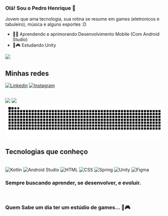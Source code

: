 ### Olá! Sou o Pedro Henrique 🚀

Jovem que ama tecnologia, sua rotina se resume em games (eletronicos e tabuleiro), música e alguns esportes :D 
- 🚀💙 Aprendendo e aprimorando Desenvolvimento Mobile (Com Android Studio)
- 🌱🎮 Estudando Unity
<img src="src/gif.gif" width="180"  >

## Minhas redes


[![Linkedin](https://img.shields.io/badge/linkedin-%230077B5.svg?style=for-the-badge&logo=linkedin&logoColor=white)](https://www.linkedin.com/in/pedro-henrique-ol)
[![Instagram](https://img.shields.io/badge/Instagram-%23E4405F.svg?style=for-the-badge&logo=Instagram&logoColor=white)](https://www.instagram.com/pedruouh/)

</br>

<div>
    <img height="180" src="https://github-readme-stats.vercel.app/api?username=Pedr0uh&show_icons=true&theme=dark"/>
    <img height="180" src="https://github-readme-stats.vercel.app/api/top-langs/?username=Pedr0uh&layout=compact&theme=dark"/>
</div>

<picture align="center">
  <source media="(prefers-color-scheme: dark)" srcset="https://raw.githubusercontent.com/Pedr0uh/Pedr0uh/output/github-contribution-grid-snake-dark.svg">
  <source media="(prefers-color-scheme: light)" srcset="https://raw.githubusercontent.com/Pedr0uh/Pedr0uh/output/github-contribution-grid-snake-dark.svg">
  <img align="center" alt="github contribution grid snake animation" src="https://raw.githubusercontent.com/Pedr0uh/Pedr0uh/output/github-contribution-grid-snake.svg">
</picture>

## Tecnologias que conheço

<div style="display: inline_block"><br>
    <img align="center" alt="Kotlin" src="https://img.shields.io/badge/kotlin-%237F52FF.svg?style=for-the-badge&logo=kotlin&logoColor=white"/>
    <img align="center" alt="Android Studio" src="https://img.shields.io/badge/android%20studio-346ac1?style=for-the-badge&logo=android%20studio&logoColor=white"/>
    <img align="center" alt="HTML" src="https://img.shields.io/badge/html5-%23E34F26.svg?style=for-the-badge&logo=html5&logoColor=white"/>
    <img align="center" alt="CSS" src="https://img.shields.io/badge/css3-%231572B6.svg?style=for-the-badge&logo=css3&logoColor=white"/>
    <img align="center" alt="Spring" src="https://img.shields.io/badge/spring-%236DB33F.svg?style=for-the-badge&logo=spring&logoColor=white"/>
    <img align="center" alt="Unity" src="https://img.shields.io/badge/unity-%23000000.svg?style=for-the-badge&logo=unity&logoColor=white"/>
    <img align="center" alt="Figma" src="https://img.shields.io/badge/figma-%23F24E1E.svg?style=for-the-badge&logo=figma&logoColor=white"/>

</br>
</div>

### Sempre buscando aprender, se desenvolver, e evoluir.

</br>

### Quem Sabe um dia ter um estúdio de games... 💙🎮

